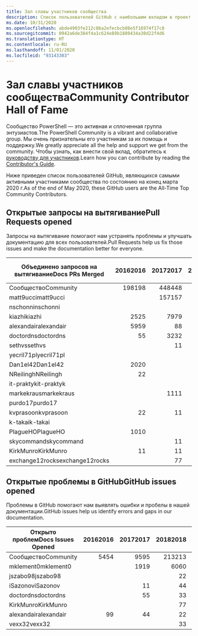 ```yaml
---
title: Зал славы участников сообщества
description: Список пользователей GitHub с наибольшим вкладом в проект PowerShell-doc.
ms.date: 10/31/2020
ms.openlocfilehash: abde4903fe212c86a2efecbcb88e5f16974f17c8
ms.sourcegitcommit: 0942a6de384f4a1c624e89b1889434a30d22f4d6
ms.translationtype: HT
ms.contentlocale: ru-RU
ms.lasthandoff: 11/01/2020
ms.locfileid: "93143303"
---
```

# <a name="community-contributor-hall-of-fame"></a><span data-ttu-id="39bd4-103">Зал славы участников сообщества</span><span class="sxs-lookup"><span data-stu-id="39bd4-103">Community Contributor Hall of Fame</span></span>

<span data-ttu-id="39bd4-104">Сообщество PowerShell — это активная и сплоченная группа энтузиастов.</span><span class="sxs-lookup"><span data-stu-id="39bd4-104">The PowerShell Community is a vibrant and collaborative group.</span></span> <span data-ttu-id="39bd4-105">Мы очень признательны его участникам за их помощь и поддержку.</span><span class="sxs-lookup"><span data-stu-id="39bd4-105">We greatly appreciate all the help and support we get from the community.</span></span> <span data-ttu-id="39bd4-106">Чтобы узнать, как внести свой вклад, обратитесь к [руководству для участников][contrib].</span><span class="sxs-lookup"><span data-stu-id="39bd4-106">Learn how you can contribute by reading the [Contributor's Guide][contrib].</span></span>

<span data-ttu-id="39bd4-107">Ниже приведен список пользователей GitHub, являющихся самыми активными участниками сообщества по состоянию на конец марта 2020 г.</span><span class="sxs-lookup"><span data-stu-id="39bd4-107">As of the end of May 2020, these GitHub users are the All-Time Top Community Contributors.</span></span>

## <a name="pull-requests-opened"></a><span data-ttu-id="39bd4-108">Открытые запросы на вытягивание</span><span class="sxs-lookup"><span data-stu-id="39bd4-108">Pull Requests opened</span></span>

<span data-ttu-id="39bd4-109">Запросы на вытягивание помогают нам устранять проблемы и улучшать документацию для всех пользователей.</span><span class="sxs-lookup"><span data-stu-id="39bd4-109">Pull Requests help us fix those issues and make the documentation better for everyone.</span></span>

| <span data-ttu-id="39bd4-110">Объединено запросов на вытягивание</span><span class="sxs-lookup"><span data-stu-id="39bd4-110">Docs PRs Merged</span></span> | <span data-ttu-id="39bd4-111">2016</span><span class="sxs-lookup"><span data-stu-id="39bd4-111">2016</span></span> | <span data-ttu-id="39bd4-112">2017</span><span class="sxs-lookup"><span data-stu-id="39bd4-112">2017</span></span> | <span data-ttu-id="39bd4-113">2018</span><span class="sxs-lookup"><span data-stu-id="39bd4-113">2018</span></span> | <span data-ttu-id="39bd4-114">2019</span><span class="sxs-lookup"><span data-stu-id="39bd4-114">2019</span></span> | <span data-ttu-id="39bd4-115">2020</span><span class="sxs-lookup"><span data-stu-id="39bd4-115">2020</span></span> | <span data-ttu-id="39bd4-116">Grand Total</span><span class="sxs-lookup"><span data-stu-id="39bd4-116">Grand Total</span></span> |
| --------------- | ---: | ---: | ---: | ---: | ---: | ----------: |
| <span data-ttu-id="39bd4-117">Сообщество</span><span class="sxs-lookup"><span data-stu-id="39bd4-117">Community</span></span>       | <span data-ttu-id="39bd4-118">198</span><span class="sxs-lookup"><span data-stu-id="39bd4-118">198</span></span>  | <span data-ttu-id="39bd4-119">448</span><span class="sxs-lookup"><span data-stu-id="39bd4-119">448</span></span>  | <span data-ttu-id="39bd4-120">468</span><span class="sxs-lookup"><span data-stu-id="39bd4-120">468</span></span>  | <span data-ttu-id="39bd4-121">322</span><span class="sxs-lookup"><span data-stu-id="39bd4-121">322</span></span>  | <span data-ttu-id="39bd4-122">143</span><span class="sxs-lookup"><span data-stu-id="39bd4-122">143</span></span>  | <span data-ttu-id="39bd4-123">1582</span><span class="sxs-lookup"><span data-stu-id="39bd4-123">1582</span></span>        |
| <span data-ttu-id="39bd4-124">matt9ucci</span><span class="sxs-lookup"><span data-stu-id="39bd4-124">matt9ucci</span></span>       |      | <span data-ttu-id="39bd4-125">157</span><span class="sxs-lookup"><span data-stu-id="39bd4-125">157</span></span>  | <span data-ttu-id="39bd4-126">80</span><span class="sxs-lookup"><span data-stu-id="39bd4-126">80</span></span>   | <span data-ttu-id="39bd4-127">30</span><span class="sxs-lookup"><span data-stu-id="39bd4-127">30</span></span>   |      | <span data-ttu-id="39bd4-128">267</span><span class="sxs-lookup"><span data-stu-id="39bd4-128">267</span></span>         |
| <span data-ttu-id="39bd4-129">nschonni</span><span class="sxs-lookup"><span data-stu-id="39bd4-129">nschonni</span></span>        |      |      | <span data-ttu-id="39bd4-130">14</span><span class="sxs-lookup"><span data-stu-id="39bd4-130">14</span></span>   | <span data-ttu-id="39bd4-131">138</span><span class="sxs-lookup"><span data-stu-id="39bd4-131">138</span></span>  | <span data-ttu-id="39bd4-132">10</span><span class="sxs-lookup"><span data-stu-id="39bd4-132">10</span></span>   | <span data-ttu-id="39bd4-133">162</span><span class="sxs-lookup"><span data-stu-id="39bd4-133">162</span></span>         |
| <span data-ttu-id="39bd4-134">kiazhi</span><span class="sxs-lookup"><span data-stu-id="39bd4-134">kiazhi</span></span>          | <span data-ttu-id="39bd4-135">25</span><span class="sxs-lookup"><span data-stu-id="39bd4-135">25</span></span>   | <span data-ttu-id="39bd4-136">79</span><span class="sxs-lookup"><span data-stu-id="39bd4-136">79</span></span>   | <span data-ttu-id="39bd4-137">12</span><span class="sxs-lookup"><span data-stu-id="39bd4-137">12</span></span>   |      |      | <span data-ttu-id="39bd4-138">116</span><span class="sxs-lookup"><span data-stu-id="39bd4-138">116</span></span>         |
| <span data-ttu-id="39bd4-139">alexandair</span><span class="sxs-lookup"><span data-stu-id="39bd4-139">alexandair</span></span>      | <span data-ttu-id="39bd4-140">59</span><span class="sxs-lookup"><span data-stu-id="39bd4-140">59</span></span>   | <span data-ttu-id="39bd4-141">8</span><span class="sxs-lookup"><span data-stu-id="39bd4-141">8</span></span>    | <span data-ttu-id="39bd4-142">26</span><span class="sxs-lookup"><span data-stu-id="39bd4-142">26</span></span>   | <span data-ttu-id="39bd4-143">2</span><span class="sxs-lookup"><span data-stu-id="39bd4-143">2</span></span>    | <span data-ttu-id="39bd4-144">1</span><span class="sxs-lookup"><span data-stu-id="39bd4-144">1</span></span>    | <span data-ttu-id="39bd4-145">96</span><span class="sxs-lookup"><span data-stu-id="39bd4-145">96</span></span>          |
| <span data-ttu-id="39bd4-146">doctordns</span><span class="sxs-lookup"><span data-stu-id="39bd4-146">doctordns</span></span>       | <span data-ttu-id="39bd4-147">5</span><span class="sxs-lookup"><span data-stu-id="39bd4-147">5</span></span>    | <span data-ttu-id="39bd4-148">32</span><span class="sxs-lookup"><span data-stu-id="39bd4-148">32</span></span>   | <span data-ttu-id="39bd4-149">20</span><span class="sxs-lookup"><span data-stu-id="39bd4-149">20</span></span>   | <span data-ttu-id="39bd4-150">7</span><span class="sxs-lookup"><span data-stu-id="39bd4-150">7</span></span>    | <span data-ttu-id="39bd4-151">6</span><span class="sxs-lookup"><span data-stu-id="39bd4-151">6</span></span>    | <span data-ttu-id="39bd4-152">70</span><span class="sxs-lookup"><span data-stu-id="39bd4-152">70</span></span>          |
| <span data-ttu-id="39bd4-153">sethvs</span><span class="sxs-lookup"><span data-stu-id="39bd4-153">sethvs</span></span>          |      | <span data-ttu-id="39bd4-154">1</span><span class="sxs-lookup"><span data-stu-id="39bd4-154">1</span></span>    | <span data-ttu-id="39bd4-155">44</span><span class="sxs-lookup"><span data-stu-id="39bd4-155">44</span></span>   |      | <span data-ttu-id="39bd4-156">20</span><span class="sxs-lookup"><span data-stu-id="39bd4-156">20</span></span>   | <span data-ttu-id="39bd4-157">65</span><span class="sxs-lookup"><span data-stu-id="39bd4-157">65</span></span>          |
| <span data-ttu-id="39bd4-158">yecril71pl</span><span class="sxs-lookup"><span data-stu-id="39bd4-158">yecril71pl</span></span>      |      |      |      |      | <span data-ttu-id="39bd4-159">21</span><span class="sxs-lookup"><span data-stu-id="39bd4-159">21</span></span>   | <span data-ttu-id="39bd4-160">21</span><span class="sxs-lookup"><span data-stu-id="39bd4-160">21</span></span>          |
| <span data-ttu-id="39bd4-161">Dan1el42</span><span class="sxs-lookup"><span data-stu-id="39bd4-161">Dan1el42</span></span>        | <span data-ttu-id="39bd4-162">20</span><span class="sxs-lookup"><span data-stu-id="39bd4-162">20</span></span>   |      |      |      |      | <span data-ttu-id="39bd4-163">20</span><span class="sxs-lookup"><span data-stu-id="39bd4-163">20</span></span>          |
| <span data-ttu-id="39bd4-164">NReilingh</span><span class="sxs-lookup"><span data-stu-id="39bd4-164">NReilingh</span></span>       | <span data-ttu-id="39bd4-165">2</span><span class="sxs-lookup"><span data-stu-id="39bd4-165">2</span></span>    |      | <span data-ttu-id="39bd4-166">13</span><span class="sxs-lookup"><span data-stu-id="39bd4-166">13</span></span>   | <span data-ttu-id="39bd4-167">3</span><span class="sxs-lookup"><span data-stu-id="39bd4-167">3</span></span>    |      | <span data-ttu-id="39bd4-168">18</span><span class="sxs-lookup"><span data-stu-id="39bd4-168">18</span></span>          |
| <span data-ttu-id="39bd4-169">it-praktyk</span><span class="sxs-lookup"><span data-stu-id="39bd4-169">it-praktyk</span></span>      |      |      | <span data-ttu-id="39bd4-170">16</span><span class="sxs-lookup"><span data-stu-id="39bd4-170">16</span></span>   | <span data-ttu-id="39bd4-171">1</span><span class="sxs-lookup"><span data-stu-id="39bd4-171">1</span></span>    |      | <span data-ttu-id="39bd4-172">17</span><span class="sxs-lookup"><span data-stu-id="39bd4-172">17</span></span>          |
| <span data-ttu-id="39bd4-173">markekraus</span><span class="sxs-lookup"><span data-stu-id="39bd4-173">markekraus</span></span>      |      | <span data-ttu-id="39bd4-174">11</span><span class="sxs-lookup"><span data-stu-id="39bd4-174">11</span></span>   | <span data-ttu-id="39bd4-175">5</span><span class="sxs-lookup"><span data-stu-id="39bd4-175">5</span></span>    |      |      | <span data-ttu-id="39bd4-176">16</span><span class="sxs-lookup"><span data-stu-id="39bd4-176">16</span></span>          |
| <span data-ttu-id="39bd4-177">purdo17</span><span class="sxs-lookup"><span data-stu-id="39bd4-177">purdo17</span></span>         |      |      | <span data-ttu-id="39bd4-178">13</span><span class="sxs-lookup"><span data-stu-id="39bd4-178">13</span></span>   |      |      | <span data-ttu-id="39bd4-179">13</span><span class="sxs-lookup"><span data-stu-id="39bd4-179">13</span></span>          |
| <span data-ttu-id="39bd4-180">kvprasoon</span><span class="sxs-lookup"><span data-stu-id="39bd4-180">kvprasoon</span></span>       | <span data-ttu-id="39bd4-181">2</span><span class="sxs-lookup"><span data-stu-id="39bd4-181">2</span></span>    | <span data-ttu-id="39bd4-182">1</span><span class="sxs-lookup"><span data-stu-id="39bd4-182">1</span></span>    | <span data-ttu-id="39bd4-183">7</span><span class="sxs-lookup"><span data-stu-id="39bd4-183">7</span></span>    | <span data-ttu-id="39bd4-184">2</span><span class="sxs-lookup"><span data-stu-id="39bd4-184">2</span></span>    | <span data-ttu-id="39bd4-185">1</span><span class="sxs-lookup"><span data-stu-id="39bd4-185">1</span></span>    | <span data-ttu-id="39bd4-186">13</span><span class="sxs-lookup"><span data-stu-id="39bd4-186">13</span></span>          |
| <span data-ttu-id="39bd4-187">k-takai</span><span class="sxs-lookup"><span data-stu-id="39bd4-187">k-takai</span></span>         |      |      | <span data-ttu-id="39bd4-188">5</span><span class="sxs-lookup"><span data-stu-id="39bd4-188">5</span></span>    | <span data-ttu-id="39bd4-189">1</span><span class="sxs-lookup"><span data-stu-id="39bd4-189">1</span></span>    | <span data-ttu-id="39bd4-190">7</span><span class="sxs-lookup"><span data-stu-id="39bd4-190">7</span></span>    | <span data-ttu-id="39bd4-191">13</span><span class="sxs-lookup"><span data-stu-id="39bd4-191">13</span></span>          |
| <span data-ttu-id="39bd4-192">PlagueHO</span><span class="sxs-lookup"><span data-stu-id="39bd4-192">PlagueHO</span></span>        | <span data-ttu-id="39bd4-193">10</span><span class="sxs-lookup"><span data-stu-id="39bd4-193">10</span></span>   |      |      | <span data-ttu-id="39bd4-194">1</span><span class="sxs-lookup"><span data-stu-id="39bd4-194">1</span></span>    |      | <span data-ttu-id="39bd4-195">11</span><span class="sxs-lookup"><span data-stu-id="39bd4-195">11</span></span>          |
| <span data-ttu-id="39bd4-196">skycommand</span><span class="sxs-lookup"><span data-stu-id="39bd4-196">skycommand</span></span>      |      | <span data-ttu-id="39bd4-197">1</span><span class="sxs-lookup"><span data-stu-id="39bd4-197">1</span></span>    | <span data-ttu-id="39bd4-198">3</span><span class="sxs-lookup"><span data-stu-id="39bd4-198">3</span></span>    | <span data-ttu-id="39bd4-199">3</span><span class="sxs-lookup"><span data-stu-id="39bd4-199">3</span></span>    | <span data-ttu-id="39bd4-200">4</span><span class="sxs-lookup"><span data-stu-id="39bd4-200">4</span></span>    | <span data-ttu-id="39bd4-201">11</span><span class="sxs-lookup"><span data-stu-id="39bd4-201">11</span></span>          |
| <span data-ttu-id="39bd4-202">KirkMunro</span><span class="sxs-lookup"><span data-stu-id="39bd4-202">KirkMunro</span></span>       | <span data-ttu-id="39bd4-203">1</span><span class="sxs-lookup"><span data-stu-id="39bd4-203">1</span></span>    | <span data-ttu-id="39bd4-204">1</span><span class="sxs-lookup"><span data-stu-id="39bd4-204">1</span></span>    | <span data-ttu-id="39bd4-205">2</span><span class="sxs-lookup"><span data-stu-id="39bd4-205">2</span></span>    | <span data-ttu-id="39bd4-206">6</span><span class="sxs-lookup"><span data-stu-id="39bd4-206">6</span></span>    |      | <span data-ttu-id="39bd4-207">10</span><span class="sxs-lookup"><span data-stu-id="39bd4-207">10</span></span>          |
| <span data-ttu-id="39bd4-208">exchange12rocks</span><span class="sxs-lookup"><span data-stu-id="39bd4-208">exchange12rocks</span></span> |      | <span data-ttu-id="39bd4-209">7</span><span class="sxs-lookup"><span data-stu-id="39bd4-209">7</span></span>    | <span data-ttu-id="39bd4-210">3</span><span class="sxs-lookup"><span data-stu-id="39bd4-210">3</span></span>    |      |      | <span data-ttu-id="39bd4-211">10</span><span class="sxs-lookup"><span data-stu-id="39bd4-211">10</span></span>          |

## <a name="github-issues-opened"></a><span data-ttu-id="39bd4-212">Открытые проблемы в GitHub</span><span class="sxs-lookup"><span data-stu-id="39bd4-212">GitHub issues opened</span></span>

<span data-ttu-id="39bd4-213">Проблемы в GitHub помогают нам выявлять ошибки и пробелы в нашей документации.</span><span class="sxs-lookup"><span data-stu-id="39bd4-213">GitHub issues help us identify errors and gaps in our documentation.</span></span>

| <span data-ttu-id="39bd4-214">Открыто проблем</span><span class="sxs-lookup"><span data-stu-id="39bd4-214">Docs Issues Opened</span></span> | <span data-ttu-id="39bd4-215">2016</span><span class="sxs-lookup"><span data-stu-id="39bd4-215">2016</span></span> | <span data-ttu-id="39bd4-216">2017</span><span class="sxs-lookup"><span data-stu-id="39bd4-216">2017</span></span> | <span data-ttu-id="39bd4-217">2018</span><span class="sxs-lookup"><span data-stu-id="39bd4-217">2018</span></span> | <span data-ttu-id="39bd4-218">2019</span><span class="sxs-lookup"><span data-stu-id="39bd4-218">2019</span></span> | <span data-ttu-id="39bd4-219">2020</span><span class="sxs-lookup"><span data-stu-id="39bd4-219">2020</span></span> | <span data-ttu-id="39bd4-220">Grand Total</span><span class="sxs-lookup"><span data-stu-id="39bd4-220">Grand Total</span></span> |
| ------------------ | ---: | ---: | ---: | ---: | ---: | ----------: |
| <span data-ttu-id="39bd4-221">Сообщество</span><span class="sxs-lookup"><span data-stu-id="39bd4-221">Community</span></span>          |   <span data-ttu-id="39bd4-222">54</span><span class="sxs-lookup"><span data-stu-id="39bd4-222">54</span></span> |   <span data-ttu-id="39bd4-223">95</span><span class="sxs-lookup"><span data-stu-id="39bd4-223">95</span></span> |  <span data-ttu-id="39bd4-224">213</span><span class="sxs-lookup"><span data-stu-id="39bd4-224">213</span></span> |  <span data-ttu-id="39bd4-225">575</span><span class="sxs-lookup"><span data-stu-id="39bd4-225">575</span></span> |  <span data-ttu-id="39bd4-226">496</span><span class="sxs-lookup"><span data-stu-id="39bd4-226">496</span></span> |        <span data-ttu-id="39bd4-227">1436</span><span class="sxs-lookup"><span data-stu-id="39bd4-227">1436</span></span> |
| <span data-ttu-id="39bd4-228">mklement0</span><span class="sxs-lookup"><span data-stu-id="39bd4-228">mklement0</span></span>          |      |   <span data-ttu-id="39bd4-229">19</span><span class="sxs-lookup"><span data-stu-id="39bd4-229">19</span></span> |   <span data-ttu-id="39bd4-230">60</span><span class="sxs-lookup"><span data-stu-id="39bd4-230">60</span></span> |   <span data-ttu-id="39bd4-231">56</span><span class="sxs-lookup"><span data-stu-id="39bd4-231">56</span></span> |   <span data-ttu-id="39bd4-232">59</span><span class="sxs-lookup"><span data-stu-id="39bd4-232">59</span></span> |         <span data-ttu-id="39bd4-233">194</span><span class="sxs-lookup"><span data-stu-id="39bd4-233">194</span></span> |
| <span data-ttu-id="39bd4-234">jszabo98</span><span class="sxs-lookup"><span data-stu-id="39bd4-234">jszabo98</span></span>           |      |      |    <span data-ttu-id="39bd4-235">2</span><span class="sxs-lookup"><span data-stu-id="39bd4-235">2</span></span> |   <span data-ttu-id="39bd4-236">15</span><span class="sxs-lookup"><span data-stu-id="39bd4-236">15</span></span> |    <span data-ttu-id="39bd4-237">6</span><span class="sxs-lookup"><span data-stu-id="39bd4-237">6</span></span> |          <span data-ttu-id="39bd4-238">23</span><span class="sxs-lookup"><span data-stu-id="39bd4-238">23</span></span> |
| <span data-ttu-id="39bd4-239">iSazonov</span><span class="sxs-lookup"><span data-stu-id="39bd4-239">iSazonov</span></span>           |      |    <span data-ttu-id="39bd4-240">1</span><span class="sxs-lookup"><span data-stu-id="39bd4-240">1</span></span> |    <span data-ttu-id="39bd4-241">4</span><span class="sxs-lookup"><span data-stu-id="39bd4-241">4</span></span> |   <span data-ttu-id="39bd4-242">10</span><span class="sxs-lookup"><span data-stu-id="39bd4-242">10</span></span> |    <span data-ttu-id="39bd4-243">7</span><span class="sxs-lookup"><span data-stu-id="39bd4-243">7</span></span> |          <span data-ttu-id="39bd4-244">22</span><span class="sxs-lookup"><span data-stu-id="39bd4-244">22</span></span> |
| <span data-ttu-id="39bd4-245">doctordns</span><span class="sxs-lookup"><span data-stu-id="39bd4-245">doctordns</span></span>          |      |    <span data-ttu-id="39bd4-246">5</span><span class="sxs-lookup"><span data-stu-id="39bd4-246">5</span></span> |    <span data-ttu-id="39bd4-247">3</span><span class="sxs-lookup"><span data-stu-id="39bd4-247">3</span></span> |    <span data-ttu-id="39bd4-248">5</span><span class="sxs-lookup"><span data-stu-id="39bd4-248">5</span></span> |    <span data-ttu-id="39bd4-249">4</span><span class="sxs-lookup"><span data-stu-id="39bd4-249">4</span></span> |          <span data-ttu-id="39bd4-250">17</span><span class="sxs-lookup"><span data-stu-id="39bd4-250">17</span></span> |
| <span data-ttu-id="39bd4-251">KirkMunro</span><span class="sxs-lookup"><span data-stu-id="39bd4-251">KirkMunro</span></span>          |      |      |    <span data-ttu-id="39bd4-252">7</span><span class="sxs-lookup"><span data-stu-id="39bd4-252">7</span></span> |    <span data-ttu-id="39bd4-253">7</span><span class="sxs-lookup"><span data-stu-id="39bd4-253">7</span></span> |    <span data-ttu-id="39bd4-254">1</span><span class="sxs-lookup"><span data-stu-id="39bd4-254">1</span></span> |          <span data-ttu-id="39bd4-255">15</span><span class="sxs-lookup"><span data-stu-id="39bd4-255">15</span></span> |
| <span data-ttu-id="39bd4-256">alexandair</span><span class="sxs-lookup"><span data-stu-id="39bd4-256">alexandair</span></span>         |    <span data-ttu-id="39bd4-257">9</span><span class="sxs-lookup"><span data-stu-id="39bd4-257">9</span></span> |    <span data-ttu-id="39bd4-258">4</span><span class="sxs-lookup"><span data-stu-id="39bd4-258">4</span></span> |    <span data-ttu-id="39bd4-259">2</span><span class="sxs-lookup"><span data-stu-id="39bd4-259">2</span></span> |      |      |          <span data-ttu-id="39bd4-260">15</span><span class="sxs-lookup"><span data-stu-id="39bd4-260">15</span></span> |
| <span data-ttu-id="39bd4-261">vexx32</span><span class="sxs-lookup"><span data-stu-id="39bd4-261">vexx32</span></span>             |      |      |    <span data-ttu-id="39bd4-262">3</span><span class="sxs-lookup"><span data-stu-id="39bd4-262">3</span></span> |   <span data-ttu-id="39bd4-263">11</span><span class="sxs-lookup"><span data-stu-id="39bd4-263">11</span></span> |      |          <span data-ttu-id="39bd4-264">14</span><span class="sxs-lookup"><span data-stu-id="39bd4-264">14</span></span> |

<!-- Link references -->
[contrib]: contributing/overview.md
